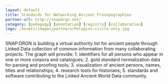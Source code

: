 ```yaml
---
layout: default
title: Standards for Networking Ancient Prosopographies
partner-url: http://snapdrgn.net/
category: [pedagogy] [annotation] [registry] [collaboration]
logo: /assets/images/partners/Pelagios-circle-only.jpg
---
```


SNAP:DRGN is building a virtual authority list for ancient people through Linked Data collection of common information from many collaborating projects. The graph will provide: 1. identifiers for all persons who appear in one or more corpora and catalogues; 2. gold standard normalization data for parsing and proofing tools; 3. visualization of ancient persons, names, titles and relationships; 4. research tools for historians; 5. standards and software contributing to the Linked Ancient World Data community.
